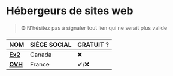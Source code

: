 # Hébergeurs de sites web

> ⛔ N'hésitez pas à signaler tout lien qui ne serait plus valide

|NOM|SIÈGE SOCIAL|GRATUIT ?|
|:--|:--|:--|
|[**Ex2**](https://www.ex2.com/)|Canada|❌|
|[**OVH**](https://www.ovh.com/fr/)|France|✔/❌|
